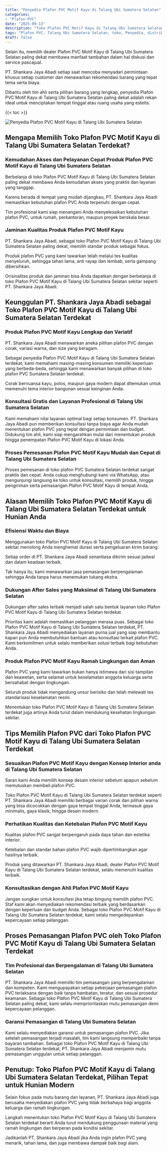 ```yaml
---
title: "Penyedia Plafon PVC Motif Kayu di Talang Ubi Sumatera Selatan"
categories: 
- "Plafon-PVC"
date: "2025-09-13"
description: "Toko Plafon PVC Motif Kayu di Talang Ubi Sumatera Selatan untuk tempat tinggal, kantor, serta gerai. Produk terbaik, beragam motif, variasi warna modern, beserta jasa penempatan ditangani oleh tim berpengalaman dan garansi resmi!|Layanan distribusi Plafon PVC Motif Kayu di Talang Ubi Sumatera Selatan untuk keperluan rumah, kantor, maupun toko, beserta produk unggulan dan pemasangan oleh teknisi profesional dan kepastian resmi.|Alternatif Plafon PVC Motif Kayu di Talang Ubi Sumatera Selatan yang andal bagi hunian, perkantoran, serta ritel, dengan material berkualitas dan penempatan ditangani oleh teknisi profesional serta garansi resmi.|Penyediaan Plafon PVC Motif Kayu di Talang Ubi Sumatera Selatan untuk hunian, kantor, dan gerai, dengan material unggulan dan pemasangan oleh teknisi berpengalaman, dilengkapi beserta garansi resmi.}"
tags: "Plafon PVC, Talang Ubi Sumatera Selatan, toko, Penyedia, distributor"
draft: false
---
```


Selain itu, memilih dealer Plafon PVC Motif Kayu di Talang Ubi Sumatera Selatan paling dekat membawa manfaat tambahan dalam hal diskusi dan service pascajual.

PT. Shankara Jaya Abadi setiap saat mencoba menyadari permintaan khusus setiap customer dan menawarkan rekomendasi barang yang tepat tema serta biaya.

Dibantu oleh tim ahli serta pilihan barang yang lengkap, penyedia Plafon PVC Motif Kayu di Talang Ubi Sumatera Selatan paling dekat adalah rekan ideal untuk menciptakan tempat tinggal atau ruang usaha yang estetis.

{{< toc >}}

![Penyedia Plafon PVC Motif Kayu di Talang Ubi Sumatera Selatan](/images/Plafon-PVC/Penyedia-Plafon-PVC-Motif-Kayu-di-Talang-Ubi-Sumatera-Selatan.png)


## Mengapa Memilih Toko Plafon PVC Motif Kayu di Talang Ubi Sumatera Selatan Terdekat?

### Kemudahan Akses dan Pelayanan Cepat Produk Plafon PVC Motif Kayu di Talang Ubi Sumatera Selatan

Berbelanja di toko Plafon PVC Motif Kayu di Talang Ubi Sumatera Selatan paling dekat membawa Anda kemudahan akses yang praktis dan layanan yang tanggap.

Karena berada di tempat yang mudah dijangkau, PT. Shankara Jaya Abadi memastikan kebutuhan plafon PVC Anda terpenuhi dengan cepat.

Tim profesional kami siap menangani Anda menyelesaikan kebutuhan plafon PVC, untuk rumah, perkantoran, maupun proyek berskala besar.

### Jaminan Kualitas Produk Plafon PVC Motif Kayu

PT. Shankara Jaya Abadi, sebagai toko Plafon PVC Motif Kayu di Talang Ubi Sumatera Selatan paling dekat, memilih standar produk sebagai fokus.

Produk plafon PVC yang kami tawarkan telah melalui tes kualitas menyeluruh, sehingga tahan lama, anti rayap dan lembab, serta gampang dibersihkan.

Orisinalitas produk dan jaminan bisa Anda dapatkan dengan berbelanja di toko Plafon PVC Motif Kayu di Talang Ubi Sumatera Selatan sekitar seperti PT. Shankara Jaya Abadi.

## Keunggulan PT. Shankara Jaya Abadi sebagai Toko Plafon PVC Motif Kayu di Talang Ubi Sumatera Selatan Terdekat

### Produk Plafon PVC Motif Kayu Lengkap dan Variatif

PT. Shankara Jaya Abadi menawarkan aneka pilihan plafon PVC dengan corak, variasi warna, dan size yang beragam.

Sebagai penyedia Plafon PVC Motif Kayu di Talang Ubi Sumatera Selatan terdekat, kami memahami masing-masing konsumen memiliki keperluan yang berbeda-beda, sehingga kami menawarkan banyak pilihan di toko plafon PVC Sumatera Selatan terdekat.

Corak bernuansa kayu, polos, maupun gaya modern dapat ditemukan untuk memenuhi tema interior bangunan sesuai keinginan Anda.

### Konsultasi Gratis dan Layanan Profesional di Talang Ubi Sumatera Selatan

Kami memahami nilai layanan optimal bagi setiap konsumen. PT. Shankara Jaya Abadi pun memberikan konsultasi tanpa biaya agar Anda mudah menentukan plafon PVC yang tepat dengan permintaan dan budget. Didukung tim ahli, kami siap mengarahkan mulai dari menentukan produk hingga penempatan Plafon PVC Motif Kayu di lokasi Anda.

### Proses Pemesanan Plafon PVC Motif Kayu Mudah dan Cepat di Talang Ubi Sumatera Selatan

Proses pemesanan di toko plafon PVC Sumatera Selatan terdekat sangat praktis dan cepat. Anda cukup menghubungi kami via WhatsApp, atau mengunjungi langsung ke toko untuk konsultasi, memilih produk, hingga pengiriman serta pemasangan Plafon PVC Motif Kayu di tempat Anda.

## Alasan Memilih Toko Plafon PVC Motif Kayu di Talang Ubi Sumatera Selatan Terdekat untuk Hunian Anda

### Efisiensi Waktu dan Biaya

Menggunakan toko Plafon PVC Motif Kayu di Talang Ubi Sumatera Selatan sekitar menolong Anda menghemat durasi serta pengeluaran kirim barang.

Setiap order di PT. Shankara Jaya Abadi senantiasa dikirim sesuai jadwal dan dalam keadaan terbaik.

Tak hanya itu, kami menawarkan jasa pemasangan berpengalaman sehingga Anda tanpa harus menemukan tukang ekstra.

### Dukungan After Sales yang Maksimal di Talang Ubi Sumatera Selatan

Dukungan after sales terbaik menjadi salah satu bentuk layanan toko Plafon PVC Motif Kayu di Talang Ubi Sumatera Selatan terdekat.

Prioritas kami adalah memastikan pelanggan merasa puas. Sebagai toko Plafon PVC Motif Kayu di Talang Ubi Sumatera Selatan terdekat, PT. Shankara Jaya Abadi menyediakan layanan purna jual yang siap membantu kapan pun Anda membutuhkan bantuan atau konsultasi terkait plafon PVC. Kami berkomitmen untuk selalu memberikan solusi terbaik bagi kebutuhan Anda.

### Produk Plafon PVC Motif Kayu Ramah Lingkungan dan Aman

Plafon PVC yang kami tawarkan bukan hanya istimewa dari sisi tampilan dan keawetan, serta selamat untuk keselamatan anggota keluarga serta bersahabat dengan lingkungan.

Seluruh produk tidak mengandung unsur berisiko dan telah melewati tes standarisasi keselamatan resmi.

Menentukan toko Plafon PVC Motif Kayu di Talang Ubi Sumatera Selatan terdekat juga artinya Anda turut dalam mendukung kesehatan lingkungan sekitar.

## Tips Memilih Plafon PVC dari Toko Plafon PVC Motif Kayu di Talang Ubi Sumatera Selatan Terdekat

### Sesuaikan Plafon PVC Motif Kayu dengan Konsep Interior anda di Talang Ubi Sumatera Selatan

Saran kami Anda memilih konsep desain interior sebelum apapun sebelum memutuskan membeli plafon PVC.

Toko Plafon PVC Motif Kayu di Talang Ubi Sumatera Selatan terdekat seperti PT. Shankara Jaya Abadi memiliki berbagai varian corak dan pilihan warna yang bisa dicocokkan dengan gaya tempat tinggal Anda, termasuk gaya minimalis, gaya klasik, hingga desain modern.

### Perhatikan Kualitas dan Ketebalan Plafon PVC Motif Kayu

Kualitas plafon PVC sangat berpengaruh pada daya tahan dan estetika interior.

Ketebalan dan standar bahan plafon PVC wajib dipertimbangkan agar hasilnya terbaik.

Produk yang ditawarkan PT. Shankara Jaya Abadi, dealer Plafon PVC Motif Kayu di Talang Ubi Sumatera Selatan terdekat, selalu memenuhi kualitas terbaik.

### Konsultasikan dengan Ahli Plafon PVC Motif Kayu

Jangan sungkan untuk konsultasi jika tetap bingung memilih plafon PVC. Staf kami akan menyediakan rekomendasi terbaik yang berdasarkan dengan keperluan dan budget Anda. Sebagai toko Plafon PVC Motif Kayu di Talang Ubi Sumatera Selatan terdekat, kami selalu mengedepankan kepercayaan setiap pelanggan.

## Proses Pemasangan Plafon PVC oleh Toko Plafon PVC Motif Kayu di Talang Ubi Sumatera Selatan Terdekat

### Tim Profesional dan Berpengalaman di Talang Ubi Sumatera Selatan

PT. Shankara Jaya Abadi memiliki tim pemasangan yang berpengalaman dan kompeten. Kami mengupayakan setiap pekerjaan pemasangan plafon PVC terlaksana dengan baik tanpa hambatan, teratur, dan sesuai prosedur keamanan. Sebagai toko Plafon PVC Motif Kayu di Talang Ubi Sumatera Selatan paling dekat, kami selalu memprioritaskan mutu pemasangan demi kepercayaan pelanggan.

### Garansi Pemasangan di Talang Ubi Sumatera Selatan

Kami selalu menyediakan garansi untuk pemasangan plafon PVC. Jika setelah pemasangan terjadi masalah, tim kami langsung memperbaiki tanpa bayaran tambahan. Sebagai toko Plafon PVC Motif Kayu di Talang Ubi Sumatera Selatan terdekat, PT. Shankara Jaya Abadi menjamin mutu pemasangan unggulan untuk setiap pelanggan.

## Penutup: Toko Plafon PVC Motif Kayu di Talang Ubi Sumatera Selatan Terdekat, Pilihan Tepat untuk Hunian Modern

Selain fokus pada mutu barang dan layanan, PT. Shankara Jaya Abadi juga berusaha menyediakan plafon PVC yang tidak berbahaya bagi anggota keluarga dan ramah lingkungan.

Langkah menentukan toko Plafon PVC Motif Kayu di Talang Ubi Sumatera Selatan terdekat berarti Anda turut mendukung penggunaan material yang ramah lingkungan dan berperan pada kondisi sekitar.

Jadikanlah PT. Shankara Jaya Abadi jika Anda ingin plafon PVC yang menarik, tahan lama, dan juga membawa dampak baik bagi alam.
